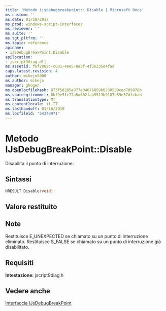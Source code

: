 ```yaml
---
title: 'Metodo ijsdebugbreakpoint:: Disable | Microsoft Docs'
ms.custom: ''
ms.date: 01/18/2017
ms.prod: windows-script-interfaces
ms.reviewer: ''
ms.suite: ''
ms.tgt_pltfrm: ''
ms.topic: reference
apiname:
- IJSDebugBreakPoint.Disable
apilocation:
- jscript9diag.dll
ms.assetid: f6f2889c-c001-4ee5-8e3f-4f36235e4fad
caps.latest.revision: 4
author: mikejo5000
ms.author: mikejo
manager: ghogen
ms.openlocfilehash: 873f5d285a877e04076859b0230589ced705078b
ms.sourcegitcommit: 8bf9e51c77a5a602fab9513b9187e59e57dfebad
ms.translationtype: MT
ms.contentlocale: it-IT
ms.lasthandoff: 01/16/2019
ms.locfileid: "54348971"
---
```

# <a name="ijsdebugbreakpointdisable-method"></a>Metodo IJsDebugBreakPoint::Disable
Disabilita il punto di interruzione.  
  
## <a name="syntax"></a>Sintassi  
  
```cpp
HRESULT Disable(void);  
```  
  
## <a name="return-value"></a>Valore restituito  
  
## <a name="remarks"></a>Note  
 Restituisce E_UNEXPECTED se chiamato su un punto di interruzione eliminato. Restituisce S_FALSE se chiamato su un punto di interruzione già disabilitato.  
  
## <a name="requirements"></a>Requisiti  
 **Intestazione:** jscript9diag.h  
  
## <a name="see-also"></a>Vedere anche  
 [Interfaccia IJsDebugBreakPoint](../../winscript/reference/ijsdebugbreakpoint-interface.md)